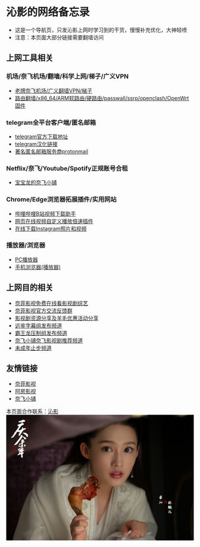 # 沁影的网络备忘录
* 这是一个导航页，只发沁影上网时学习到的干货，慢慢补充优化，大神轻喷     
* 注意：本页面大部分链接需要翻墙访问        

## 上网工具相关

### 机场/奈飞机场/翻墙/科学上网/梯子/广义VPN           
* [老牌奈飞机场/广义翻墙VPN/梯子](./tool/Airport.md)        
* [路由翻墙/x86_64/ARM软路由/硬路由/passwall/ssrp/openclash/OpenWrt固件](https://t.me/OpenWRTcn)        

### telegram全平台客户端/匿名邮箱 
* [telegram官方下载地址](https://telegram.org/apps)           
* [telegram汉化链接](https://t.me/setlanguage/classic-zh)      
* [著名匿名邮箱服务商protonmail](https://protonmail.com/)          

### Netflix/奈飞/Youtube/Spotify正规账号合租       
* [宝宝龙的奈飞小铺](https://www.naifei.shop/?sid=EyTkXH)

### Chrome/Edge浏览器拓展插件/实用网站      
* [哔哩哔哩B站视频下载助手](https://chrome.google.com/webstore/detail/bilibili%E5%93%94%E5%93%A9%E5%93%94%E5%93%A9%E4%B8%8B%E8%BD%BD%E5%8A%A9%E6%89%8B/bfcbfobhcjbkilcbehlnlchiinokiijp)     
* [网页在线视频自定义播放倍速插件](https://chrome.google.com/webstore/detail/video-speed-manager/fkopaaikpmfhpmoobnmklgmcgmhgfkcd)       
* [在线下载Instagram照片和视频](https://www.instaloadgram.com/zh/)            

### 播放器/浏览器
* [PC播放器](./tool/PCBoFangQi.md)            
* [手机浏览器(播放器)](./tool/ShouJiLiuLanQi.md)       

## 上网目的相关     
* [奈菲影视免费在线看影视剧综艺](https://www.nfmovies.com/)     
* [奈菲影视官方交流反馈群](https://t.me/joinchat/KmUaGRMWdO29JVd3wcCHCg)     
* [影视剧资源分享及羊毛优惠活动分享](https://t.me/joinchat/AAAAAEhkwtQjONQXe--Z8g)      
* [远鉴字幕组发布频道](https://t.me/joinchat/AAAAAE3AeBfFEPXuMGLzWw)       
* [霸王龙压制组发布频道](https://t.me/T_rex2333)            
* [奈飞小铺奈飞影视剧推荐频道](https://t.me/netflixmv)         
* [未成年止步频道](https://t.me/FBIWARNING911)            

## 友情链接         
* [奈菲影视](https://www.nfmovies.com/)          
* [阿房影视](https://epang.ml/)     
* [奈飞小铺](https://www.naifei.shop/?sid=EyTkXH)    

本页面合作联系：[沁影](https://t.me/QinShadow)       
![鸡腿姑娘](./logo.jpg)       

